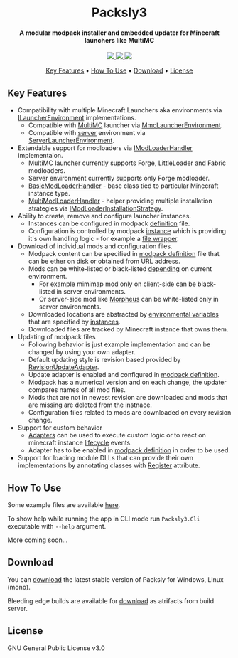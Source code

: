 <h1 align="center">
	<br>
	Packsly3
	<br>
</h1>

<h4 align="center">A modular modpack installer and embedded updater for Minecraft launchers like MultiMC </h4>

<p align="center">
	<a href="https://ci.appveyor.com/project/Filipsi/packsly/branch/master">
		<img src="https://ci.appveyor.com/api/projects/status/di1a2rpglgywnkov/branch/master?svg=true&passingText=master%20-%20passing&failingText=master%20-%20failing&pendingText=master%20-%20pending">
	</a>
		<a href="https://ci.appveyor.com/project/Filipsi/packsly">
		<img src="https://ci.appveyor.com/api/projects/status/di1a2rpglgywnkov?svg=true&passingText=bleeding%20-%20passing&failingText=bleeding%20-%20failing&pendingText=bleeding%20-%20pending">
	</a>
	<a href="https://paypal.me/Filipsi">
		<img src="https://img.shields.io/badge/$-donate-ff69b4.svg?maxAge=2592000&amp;style=flat">
	</a>
</p>

<p align="center">
	<a href="#key-features">Key Features</a> •
	<a href="#how-to-use">How To Use</a> •
	<a href="#download">Download</a> •
	<a href="#license">License</a>
</p>

## Key Features

* Compatibility with multiple Minecraft Launchers aka environments via [ILauncherEnvironment](https://github.com/Filipsi/Packsly/blob/master/source/modules/Packsly3.Core/Launcher/ILauncherEnvironment.cs) implementations.
  * Compatible with [MultiMC](https://multimc.org/) launcher via [MmcLauncherEnvironment](https://github.com/Filipsi/Packsly/blob/master/source/modules/Packsly3.MultiMC/Launcher/MmcLauncherEnvironment.cs).
  * Compatible with [server](https://minecraft.gamepedia.com/Server) environment via [ServerLauncherEnvironment](https://github.com/Filipsi/Packsly/blob/master/source/modules/Packsly3.Server/Launcher/ServerLauncherEnvironment.cs).
* Extendable support for modloaders via [IModLoaderHandler](https://github.com/Filipsi/Packsly/blob/master/source/modules/Packsly3.Core/Launcher/Modloader/IModLoaderHandler.cs) implementaion.
  * MultiMC launcher currently supports Forge, LittleLoader and Fabric modloaders.
  * Server environment currently supports only Forge modloader.
  * [BasicModLoaderHandler](https://github.com/Filipsi/Packsly/blob/master/source/modules/Packsly3.Core/Launcher/Modloader/Impl/BasicModLoaderHandler.cs) - base class tied to particular Minecraft instance type.
  * [MultiModLoaderHandler](https://github.com/Filipsi/Packsly/blob/master/source/modules/Packsly3.Core/Launcher/Modloader/Impl/MultiModLoaderHandler.cs) - helper providing multiple installation strategies via [IModLoaderInstallationStrategy](https://github.com/Filipsi/Packsly/blob/master/source/modules/Packsly3.Core/Launcher/Modloader/IModLoaderInstallationStrategy.cs).
* Ability to create, remove and configure launcher instances.
  * Instances can be configured in modpack [definition](definition) file.
  * Configuration is controlled by modpack [instance](https://github.com/Filipsi/Packsly/blob/master/source/modules/Packsly3.MultiMC/Launcher/MmcMinecraftInstance.cs#L66) which is providing it's own handling logic - for example a [file wrapper](https://github.com/Filipsi/Packsly/blob/master/source/modules/Packsly3.MultiMC/FileSystem/MmcConfigFile.cs).
* Download of individual mods and configuration files.
  * Modpack content can be specified in [modpack definition](https://github.com/Filipsi/Packsly/blob/master/resources/modpack-definition-example.json#L26) file that can be ether on disk or obtained from URL address.
  * Mods can be white-listed or black-listed [depending](https://github.com/Filipsi/Packsly/blob/master/resources/modpack-definition-example.json#L26) on current environment.
    * For example mimimap mod only on client-side can be black-listed in server environments.
    * Or server-side mod like [Morpheus](https://www.curseforge.com/minecraft/mc-mods/morpheus) can be white-listed only in server environments.
  * Downloaded locations are abstracted by [environmental variables](https://github.com/Filipsi/Packsly/blob/master/source/modules/Packsly3.Core/Launcher/Instance/EnvironmentVariables.cs) that are specified by [instances](https://github.com/Filipsi/Packsly/blob/master/source/modules/Packsly3.MultiMC/Launcher/MmcMinecraftInstance.cs#L46).
  * Downloaded files are tracked by Minecraft instance that owns them.
* Updating of modpack files 
  * Following behavior is just example implementation and can be changed by using your own adapter.
  * Default updating style is revision based provided by [RevisionUpdateAdapter](https://github.com/Filipsi/Packsly/blob/master/source/modules/Packsly3.Core/Launcher/Adapter/Impl/RevisionUpdateAdapter.cs).
  * Update adapter is enabled and configured in [modpack definition](https://github.com/Filipsi/Packsly/blob/master/resources/modpack-definition-example.json#L6).
  * Modpack has a numerical version and on each change, the updater compares names of all mod files.
  * Mods that are not in newest revision are downloaded and mods that are missing are deleted from the instnace.
  * Configuration files related to mods are downloaded on every revision change.
* Support for custom behavior
  * [Adapters](https://github.com/Filipsi/Packsly/blob/master/source/modules/Packsly3.Core/Launcher/Adapter/IAdapter.cs) can be used to execute custom logic or to react on minecraft instance [lifecycle](https://github.com/Filipsi/Packsly/blob/master/source/modules/Packsly3.Core/Launcher/Instance/Lifecycle.cs) events.
  * Adapter has to be enabled in [modpack definition](https://github.com/Filipsi/Packsly/blob/master/resources/modpack-definition-example.json#L5) in order to be used.
* Support for loading module DLLs that can provide their own implementations by annotating classes with [Register](https://github.com/Filipsi/Packsly/blob/master/source/modules/Packsly3.Core/Common/Register/RegisterAttribute.cs) attribute.

## How To Use

Some example files are available [here](https://github.com/Filipsi/Packsly/tree/master/resources).

To show help while running the app in CLI mode run `Packsly3.Cli` executable with `--help` argument.

More coming soon...

## Download

You can [download](https://github.com/Filipsi/Packsly/releases) the latest stable version of Packsly for Windows, Linux (mono).

Bleeding edge builds are available for [download](https://ci.appveyor.com/project/Filipsi/packsly) as atrifacts from build server.

## License

GNU General Public License v3.0
